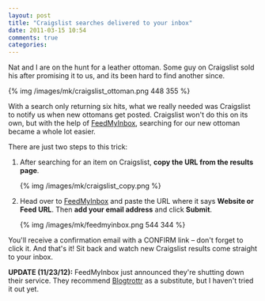 ```yaml
---
layout: post
title: "Craigslist searches delivered to your inbox"
date: 2011-03-15 10:54
comments: true
categories: 
---
```


Nat and I are on the hunt for a leather ottoman. Some guy on Craigslist sold his after promising it to us, and its been hard to find another since.

{% img /images/mk/craigslist_ottoman.png 448 355 %}

With a search only returning six hits, what we really needed was Craigslist to notify us when new ottomans get posted. Craigslist won't do this on its own, but with the help of [FeedMyInbox](http://feedmyinbox.com/), searching for our new ottoman became a whole lot easier.

<!-- more -->

There are just two steps to this trick:

1. After searching for an item on Craigslist, **copy the URL from the results page**.

    {% img /images/mk/craigslist_copy.png %}

2. Head over to [FeedMyInbox](http://feedmyinbox.com/) and paste the URL where it says **Website or Feed URL**. Then **add your email address** and click **Submit**.
 
    {% img /images/mk/feedmyinbox.png 544 344 %}

You'll receive a confirmation email with a CONFIRM link – don't forget to click it. And that's it! Sit back and watch new Craigslist results come straight to your inbox.

**UPDATE (11/23/12):** FeedMyInbox just announced they're shutting down their service. They recommend [Blogtrottr](http://blogtrottr.com/) as a substitute, but I haven't tried it out yet.
